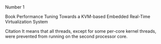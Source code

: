 Number
1

Book
Performance Tuning Towards a KVM-based Embedded
Real-Time Virtualization System 

Citation
It means that all threads, except for some per-core kernel threads,
were prevented from running on the second processor core.
